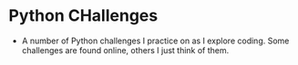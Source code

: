 # Python CHallenges

* A number of Python challenges I practice on as I explore coding. Some challenges are found online, others I just think of them.